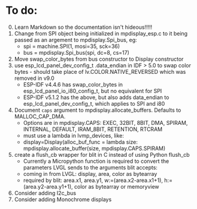 # To do:
0) Learn Markdown so the documentation isn't hideous!!!!!
1) Change from SPI object being initialized in mpdisplay_esp.c to it being passed as an argement to mpdisplay.Spi_bus, eg:
    - spi = machine.SPI(1, mosi=35, sck=36)
    - bus = mpdisplay.Spi_bus(spi, dc=8, cs=17)
2) Move swap_color_bytes from bus constructor to Display constructor
3) use esp_lcd_panel_dev_config_t .data_endian in IDF > 5.0 to swap color bytes - should take place of lv.COLOR.NATIVE_REVERSED which was removed in v9.0
    - ESP-IDF v4.4.6 has swap_color_bytes in esp_lcd_panel_io_i80_config_t, but no equivalent for SPI
    - ESP-IDF v5.1.2 has the above, but also adds data_endian to esp_lcd_panel_dev_config_t, which applies to SPI and i80
4) Document `caps` argument to mpdisplay.allocate_buffers.  Defaults to MALLOC_CAP_DMA.
    - Options are in mpdisplay.CAPS: EXEC, 32BIT, 8BIT, DMA, SPIRAM, INTERNAL, DEFAULT, IRAM_8BIT, RETENTION, RTCRAM
    - must use a lambda in lvmp_devices, like:
    - display=Display(alloc_buf_func = lambda size: mpdisplay.allocate_buffer(size, mpdisplay.CAPS.SPIRAM)
5) create a flush_cb wrapper for blit in C instead of using Python flush_cb
    - Currently a Micropython function is required to convert the parameters LVGL sends to the arguments blit accepts:
    - coming in from LVGL:  display, area, color as bytearray
    - required by blit:  area.x1, area.y1, w:=(area.x2-area.x1+1), h:=(area.y2-area.y1+1), color as bytearray or memoryview
6) Consider adding I2c_bus
7) Consider adding Monochrome displays


